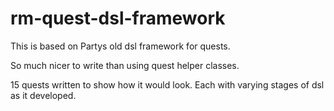 # rm-quest-dsl-framework

This is based on Partys old dsl framework for quests.

So much nicer to write than using quest helper classes.

15 quests written to show how it would look. Each with varying stages of dsl as it developed.
